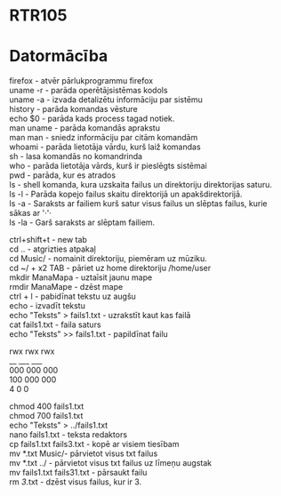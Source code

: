 # RTR105
<h1>Datormācība</h1>
firefox - atvēr pārlukprogrammu firefox<br>
uname -r - parāda operētājsistēmas kodols<br>
uname -a - izvada detalizētu informāciju par sistēmu<br>
history - parāda komandas vēsture<br>
echo $0 - parāda kads process tagad notiek.<br>
man uname - parāda komandās aprakstu<br>
man man - sniedz informāciju par citām komandām<br>
whoami - parāda lietotāja vārdu, kurš laiž komandas<br>
sh - lasa komandās no komandrinda<br>
who - parāda lietotāja vārds, kurš ir pieslēgts sistēmai<br>
pwd - parāda, kur es atrados<br>
ls - shell komanda, kura uzskaita failus un direktoriju direktorijas saturu.<br>
ls -l - Parāda kopejo failus skaitu direktorijā un apakšdirektorijā.<br>
ls -a - Saraksts ar failiem kurš satur visus failus un slēptas failus, kurie sākas ar '·'·<br>
ls -la - Garš saraksts ar slēptam failiem.<br>

ctrl+shift+t - new tab<br>
cd .. - atgrizties atpakaļ<br>
cd Music/ - nomainit direktoriju, piemēram uz mūziku.<br>
cd ~/ + x2 TAB - pāriet uz home direktoriju /home/user<br>
mkdir ManaMapa - uztaīsit jaunu mape<br>
rmdir ManaMape - dzēst mape<br>
ctrl + l - pabidīnat tekstu uz augšu<br>
echo - izvadīt tekstu<br>
echo "Teksts" > fails1.txt - uzrakstīt kaut kas failā<br>
cat fails1.txt - faila saturs<br>
echo "Teksts" >> fails1.txt - papildīnat failu<br>

rwx rwx rwx<br>
__ ___  ___<br>
000 000 000<br>
100 000 000<br>
 4   0   0<br>
 
 chmod 400 fails1.txt<br>
 chmod 700 fails1.txt<br>
 echo "Teksts" > ../fails1.txt<br>
 nano fails1.txt - teksta redaktors<br>
 cp fails1.txt fails3.txt - kopē ar visiem tiesībam<br>
 mv *.txt Music/- pārvietot visus txt failus<br>
 mv *.txt ../ - pārvietot visus txt failus uz līmeņu augstak<br>
 mv fails1.txt fails31.txt - pārsaukt failu<br>
rm *3*.txt - dzēst visus failus, kur ir 3.<br>
